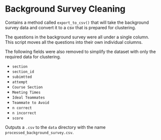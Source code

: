 # Background Survey Cleaning

Contains a method called `export_to_csv()` that will take the background survey data and convert it to a csv that is
prepared for clustering. 

The questions in the background survey were all under a single column. This script moves all
the questions into their own individual columns.

The following fields were also removed to simplify the dataset with only the required data for clustering.

- `section`
- `section_id`
- `subimtted`
- `attempt`
- `Course Section`
- `Meeting Times`
- `Ideal Teammates`
- `Teammate to Avoid`
- `n correct`
- `n incorrect`
- `score`

Outputs a `.csv` to the `data` directory with the name `processed_background_survey.csv`.
